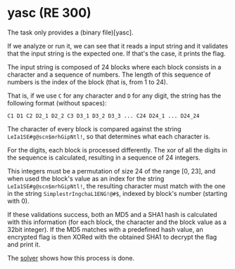 # yasc (RE 300)

The task only provides a (binary file)[yasc]. 

If we analyze or run it, we can see that it reads a input string
and it validates that the input string is the expected one.
If that's the case, it prints the flag.

The input string is composed of 24 blocks where
each block consists in a character and a sequence of numbers.
The length of this sequence of numbers is the index of the block
(that is, from 1 to 24).

That is, if we use `C` for any character and `D` for any digit,
the string has the following format (without spaces):

`C1 D1 C2 D2_1 D2_2 C3 D3_1 D3_2 D3_3 ... C24 D24_1 ... D24_24`

The character of every block is compared against the string `LeIa1SE#g@scn$mrhGipNtl!`,
so that determines what each character is.

For the digits, each block is processed differently.
The xor of all the digits in the sequence is calculated,
resulting in a sequence of 24 integers.

This integers must be a permutation of size 24 of the range [0, 23],
and when used the block's value as an index for the string `LeIa1SE#g@scn$mrhGipNtl!`,
the resulting character must match with the one in the string `SimplestrIngchaL1ENG!@#$`,
indexed by block's number (starting with 0).

If these validations success, both an MD5 and a SHA1 hash is calculated with this information
(for each block, the character and the block value as a 32bit integer).
If the MD5 matches with a predefined hash value,
an encrypted flag is then XORed with the obtained SHA1 to decrypt the flag and print it.

The [solver](solver.py) shows how this process is done.
